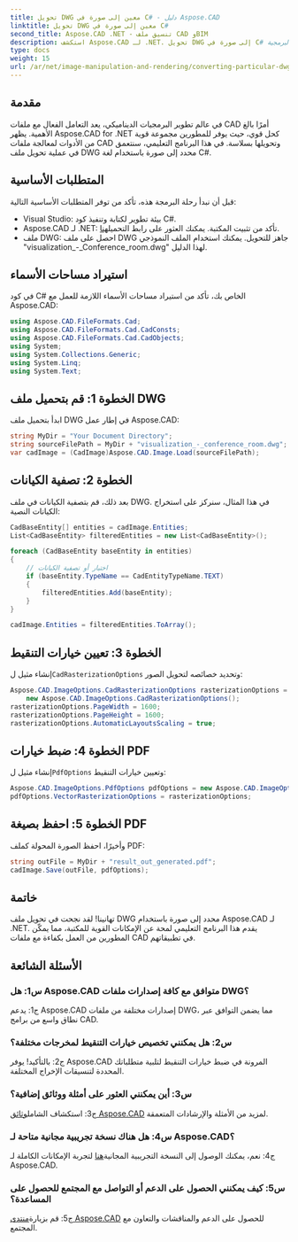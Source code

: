 ```yaml
---
title: تحويل DWG معين إلى صورة في C# - دليل Aspose.CAD
linktitle: تحويل DWG معين إلى صورة في C#
second_title: Aspose.CAD .NET - تنسيق ملف CAD وBIM
description: استكشف Aspose.CAD لـ .NET. تحويل DWG إلى صورة في C# دون عناء. دليل شامل مع أمثلة التعليمات البرمجية.
type: docs
weight: 15
url: /ar/net/image-manipulation-and-rendering/converting-particular-dwg-to-image/
---
```

## مقدمة

في عالم تطوير البرمجيات الديناميكي، يعد التعامل الفعال مع ملفات CAD أمرًا بالغ الأهمية. يظهر Aspose.CAD for .NET كحل قوي، حيث يوفر للمطورين مجموعة قوية من الأدوات لمعالجة ملفات CAD وتحويلها بسلاسة. في هذا البرنامج التعليمي، سنتعمق في عملية تحويل ملف DWG محدد إلى صورة باستخدام لغة C#.

## المتطلبات الأساسية

قبل أن نبدأ رحلة البرمجة هذه، تأكد من توفر المتطلبات الأساسية التالية:

- Visual Studio: بيئة تطوير لكتابة وتنفيذ كود C#.
-  Aspose.CAD لـ .NET: تأكد من تثبيت المكتبة. يمكنك العثور على رابط التحميل[هنا](https://releases.aspose.com/cad/net/).
- ملف DWG: احصل على ملف DWG جاهز للتحويل. يمكنك استخدام الملف النموذجي "visualization_-_Conference_room.dwg" لهذا الدليل.

## استيراد مساحات الأسماء

في كود C# الخاص بك، تأكد من استيراد مساحات الأسماء اللازمة للعمل مع Aspose.CAD:

```csharp
using Aspose.CAD.FileFormats.Cad;
using Aspose.CAD.FileFormats.Cad.CadConsts;
using Aspose.CAD.FileFormats.Cad.CadObjects;
using System;
using System.Collections.Generic;
using System.Linq;
using System.Text;
```

## الخطوة 1: قم بتحميل ملف DWG

ابدأ بتحميل ملف DWG في إطار عمل Aspose.CAD:

```csharp
string MyDir = "Your Document Directory";
string sourceFilePath = MyDir + "visualization_-_conference_room.dwg";
var cadImage = (CadImage)Aspose.CAD.Image.Load(sourceFilePath);
```

## الخطوة 2: تصفية الكيانات

بعد ذلك، قم بتصفية الكيانات في ملف DWG. في هذا المثال، سنركز على استخراج الكيانات النصية:

```csharp
CadBaseEntity[] entities = cadImage.Entities;
List<CadBaseEntity> filteredEntities = new List<CadBaseEntity>();

foreach (CadBaseEntity baseEntity in entities)
{
    // اختيار أو تصفية الكيانات
    if (baseEntity.TypeName == CadEntityTypeName.TEXT)
    {
        filteredEntities.Add(baseEntity);
    }
}

cadImage.Entities = filteredEntities.ToArray();
```

## الخطوة 3: تعيين خيارات التنقيط

 إنشاء مثيل ل`CadRasterizationOptions` وتحديد خصائصه لتحويل الصور:

```csharp
Aspose.CAD.ImageOptions.CadRasterizationOptions rasterizationOptions =
    new Aspose.CAD.ImageOptions.CadRasterizationOptions();
rasterizationOptions.PageWidth = 1600;
rasterizationOptions.PageHeight = 1600;
rasterizationOptions.AutomaticLayoutsScaling = true;
```

## الخطوة 4: ضبط خيارات PDF

 إنشاء مثيل ل`PdfOptions` وتعيين خيارات التنقيط:

```csharp
Aspose.CAD.ImageOptions.PdfOptions pdfOptions = new Aspose.CAD.ImageOptions.PdfOptions();
pdfOptions.VectorRasterizationOptions = rasterizationOptions;
```

## الخطوة 5: احفظ بصيغة PDF

وأخيرًا، احفظ الصورة المحولة كملف PDF:

```csharp
string outFile = MyDir + "result_out_generated.pdf";
cadImage.Save(outFile, pdfOptions);
```

## خاتمة

تهانينا! لقد نجحت في تحويل ملف DWG محدد إلى صورة باستخدام Aspose.CAD لـ .NET. يقدم هذا البرنامج التعليمي لمحة عن الإمكانات القوية للمكتبة، مما يمكّن المطورين من العمل بكفاءة مع ملفات CAD في تطبيقاتهم.

## الأسئلة الشائعة

### س1: هل Aspose.CAD متوافق مع كافة إصدارات ملفات DWG؟

ج1: يدعم Aspose.CAD إصدارات مختلفة من ملفات DWG، مما يضمن التوافق عبر نطاق واسع من برامج CAD.

### س2: هل يمكنني تخصيص خيارات التنقيط لمخرجات مختلفة؟

ج2: بالتأكيد! يوفر Aspose.CAD المرونة في ضبط خيارات التنقيط لتلبية متطلباتك المحددة لتنسيقات الإخراج المختلفة.

### س3: أين يمكنني العثور على أمثلة ووثائق إضافية؟

 ج3: استكشاف الشامل[وثائق Aspose.CAD](https://reference.aspose.com/cad/net/) لمزيد من الأمثلة والإرشادات المتعمقة.

### س4: هل هناك نسخة تجريبية مجانية متاحة لـ Aspose.CAD؟

 ج4: نعم، يمكنك الوصول إلى النسخة التجريبية المجانية[هنا](https://releases.aspose.com/) لتجربة الإمكانات الكاملة لـ Aspose.CAD.

### س5: كيف يمكنني الحصول على الدعم أو التواصل مع المجتمع للحصول على المساعدة؟

ج5: قم بزيارة[منتدى Aspose.CAD](https://forum.aspose.com/c/cad/19) للحصول على الدعم والمناقشات والتعاون مع المجتمع.
